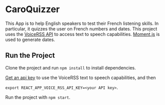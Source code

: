 # CaroQuizzer

This App is to help English speakers to test their French listening skills. In particular, it quizzes the user on French numbers and dates. This project uses the [VoiceRSS API](http://www.voicerss.org/default.aspx) to access text to speech capabilities. [Moment.js](https://momentjs.com) is used to generate dates. 

## Run the Project

Clone the project and run `npm install` to install dependencies. 

[Get an api key](http://www.voicerss.org/registration.aspx) to use the VoiceRSS text to speech capabilities, and then

`export REACT_APP_VOICE_RSS_API_KEY=<your API key>`.

Run the project with `npm start`. 



